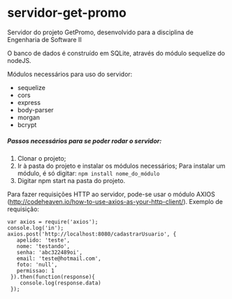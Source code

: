 # servidor-get-promo
Servidor do projeto GetPromo, desenvolvido para a disciplina de Engenharia de Software II

O banco de dados é construído em SQLite, através do módulo sequelize do nodeJS.

Módulos necessários para uso do servidor:

- sequelize
- cors
- express
- body-parser
- morgan
- bcrypt

##### Passos necessários para se poder rodar o servidor:

1. Clonar o projeto;
2. Ir à pasta do projeto e instalar os módulos necessários;
Para instalar um módulo, é só digitar:
 `npm install nome_do_módulo `
3. Digitar npm start na pasta do projeto.

Para fazer requisições HTTP ao servidor, pode-se usar o módulo AXIOS (http://codeheaven.io/how-to-use-axios-as-your-http-client/).
Exemplo de requisição: 

```
var axios = require('axios');
console.log('in');
axios.post('http://localhost:8080/cadastrarUsuario', {
   apelido: 'teste',
   nome: 'testando',
   senha: 'abc322489oi',
   email: 'teste@hotmail.com',
   foto: 'null',
   permissao: 1
 }).then(function(response){
    console.log(response.data)
 });
 ```
